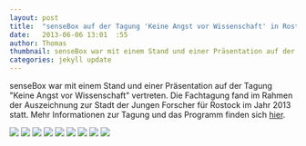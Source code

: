 ```yaml
---
layout: post
title:  "senseBox auf der Tagung 'Keine Angst vor Wissenschaft' in Rostock"
date:   2013-06-06 13:01  :55
author: Thomas
thumbnail: senseBox war mit einem Stand und einer Präsentation auf der Tagung "Keine Angst vor Wissenschaft" in Rostock.
categories: jekyll update
---
```


senseBox war mit einem Stand und einer Präsentation auf der Tagung "Keine Angst vor Wissenschaft" vertreten. Die Fachtagung fand im Rahmen der Auszeichnung zur Stadt der Jungen Forscher für Rostock im Jahr 2013 statt. Mehr Informationen zur Tagung und das Programm finden sich [hier][keineAngst].

<a href="http://sensebox.org/images/2013-06-06-keine-angst-vor-wissenschaft-rostock/1.jpg"><img src="http://sensebox.org/images/2013-06-06-keine-angst-vor-wissenschaft-rostock/1.jpg"/></a>
<a href="http://sensebox.org/images/2013-06-06-keine-angst-vor-wissenschaft-rostock/2.jpg"><img src="http://sensebox.org/images/2013-06-06-keine-angst-vor-wissenschaft-rostock/2.jpg"/></a>
<a href="http://sensebox.org/images/2013-06-06-keine-angst-vor-wissenschaft-rostock/3.jpg"><img src="http://sensebox.org/images/2013-06-06-keine-angst-vor-wissenschaft-rostock/3.jpg"/></a>
<a href="http://sensebox.org/images/2013-06-06-keine-angst-vor-wissenschaft-rostock/4.jpg"><img src="http://sensebox.org/images/2013-06-06-keine-angst-vor-wissenschaft-rostock/4.jpg"/></a>
<a href="http://sensebox.org/images/2013-06-06-keine-angst-vor-wissenschaft-rostock/5.jpg"><img src="http://sensebox.org/images/2013-06-06-keine-angst-vor-wissenschaft-rostock/5.jpg"/></a>
<a href="http://sensebox.org/images/2013-06-06-keine-angst-vor-wissenschaft-rostock/6.jpg"><img src="http://sensebox.org/images/2013-06-06-keine-angst-vor-wissenschaft-rostock/6.jpg"/></a>
<a href="http://sensebox.org/images/2013-06-06-keine-angst-vor-wissenschaft-rostock/7.jpg"><img src="http://sensebox.org/images/2013-06-06-keine-angst-vor-wissenschaft-rostock/7.jpg"/></a>
<a href="http://sensebox.org/images/2013-06-06-keine-angst-vor-wissenschaft-rostock/8.jpg"><img src="http://sensebox.org/images/2013-06-06-keine-angst-vor-wissenschaft-rostock/8.jpg"/></a>
<a href="http://sensebox.org/images/2013-06-06-keine-angst-vor-wissenschaft-rostock/9.jpg"><img src="http://sensebox.org/images/2013-06-06-keine-angst-vor-wissenschaft-rostock/9.jpg"/></a>

[keineAngst]: http://www.stadt-der-jungen-forscher.de/content/language1/html/11432.asp

